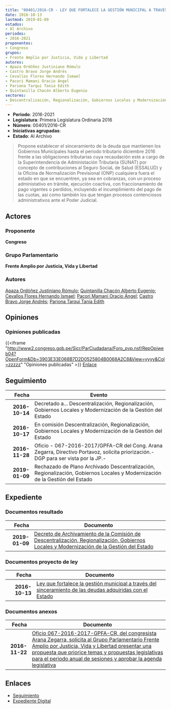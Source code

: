 ```yaml
---
title: "00401/2016-CR - LEY QUE FORTALECE LA GESTIÓN MUNICIPAL A TRAVÉS DEL SINCERAMIENTO DE LAS DEUDAS ADQUIRIDAS CON EL ESTADO"
date: 2016-10-13
lastmod: 2019-01-09
estados:
- Al Archivo
periodos:
- 2016-2021
proponentes:
- Congreso
grupos:
- Frente Amplio por Justicia, Vida y Libertad
autores:
- Apaza Ordóñez Justiniano Rómulo
- Castro Bravo Jorge Andrés
- Cevallos Flores Hernando Ismael
- Pacori Mamani Oracio Ángel
- Pariona Tarqui Tania Edith
- Quintanilla Chacón Alberto Eugenio
sectores:
- Descentralización, Regionalización, Gobiernos Locales y Modernización de la Gestión del Estado
---
```

- **Periodo**: 2016-2021
- **Legislatura**: Primera Legislatura Ordinaria 2016
- **Número**: 00401/2016-CR
- **Iniciativas agrupadas**: 
- **Estado**: Al Archivo

> Propone establecer el sinceramiento de la deuda que mantienen los Gobiernos Municipales hasta el periodo tributario diciembre 2016 frente a las obligaciones tributarias cuya recaudación este a cargo de la Superintendencia de Administación Tributaria (SUNAT) por concepto de contribuciones al Seguro SociaL de Salud (ESSALUD) y la Oficina de Normalización Previsional (ONP) cualquiera fuera el estado en que se encuentren, ya sea en cobranzas, con un proceso administativo en trámite, ejecución coactiva, con fraccionamiento de pago vigentes o perdidos, incluyendo el incumplimiento del pago de las cuotas, así como también los que tengan procesos contenciosos administrativos ante el Poder Judicial.


## Actores

### Proponente

**Congreso**

### Grupo Parlamentario

**Frente Amplio por Justicia, Vida y Libertad**

### Autores

[Apaza Ordóñez Justiniano Rómulo](mailto:mailto:japaza@congreso.gob.pe); [Quintanilla Chacón Alberto Eugenio](mailto:mailto:aquintanilla@congreso.gob.pe); [Cevallos Flores Hernando Ismael](mailto:mailto:hcevallos@congreso.gob.pe); [Pacori Mamani Oracio Ángel](mailto:mailto:opacori@congreso.gob.pe); [Castro Bravo Jorge Andrés](mailto:mailto:jacastro@congreso.gob.pe); [Pariona Tarqui Tania Edith](mailto:mailto:tpariona@congreso.gob.pe)

## Opiniones

### Opiniones publicadas

{{<iframe "http://www2.congreso.gob.pe/Sicr/ParCiudadana/Foro_pvp.nsf/RepOpiweb04?OpenForm&Db=3903E33E068B7D2D0525804B0068A2C8&View=yyyy&Col=zzzzz" "Opiniones publicadas" >}}
[Enlace](http://www2.congreso.gob.pe/Sicr/ParCiudadana/Foro_pvp.nsf/RepOpiweb04?OpenForm&Db=3903E33E068B7D2D0525804B0068A2C8&View=yyyy&Col=zzzzz)


## Seguimiento

| Fecha | Evento |
|------:|--------|
| **2016-10-14** | Decretado a... Descentralización, Regionalización, Gobiernos Locales y Modernización de la Gestión del Estado |
| **2016-10-17** | En comisión Descentralización, Regionalización, Gobiernos Locales y Modernización de la Gestión del Estado |
| **2016-11-28** | Oficio - 067-2016-2017/GPFA-CR del Cong. Arana Zegarra, Directivo Portavoz, solicita priorización.-DGP para ser vista por la JP.- |
| **2019-01-09** | Rechazado de Plano Archivado Descentralización, Regionalización, Gobiernos Locales y Modernización de la Gestión del Estado |

## Expediente

### Documentos resultado

| Fecha | Documento |
|------:|-----------|
| **2019-01-09** | [Decreto de Archivamiento de la Comisión de Descentralización, Regionalización, Gobiernos Locales y Modernización de la Gestión del Estado](http://www.leyes.congreso.gob.pe/Documentos/2016_2021/Decretos/Archivamiento/DA0040120190109.pdf) |

### Documentos proyecto de ley

| Fecha | Documento |
|------:|-----------|
| **2016-10-13** | [Ley que fortalece la gestión municipal a través del sinceramiento de las deudas adquiridas con el Estado](http://www.leyes.congreso.gob.pe/Documentos/2016_2021/Proyectos_de_Ley_y_de_Resoluciones_Legislativas/PL0040120161013..pdf) |

### Documentos anexos

| Fecha | Documento |
|------:|-----------|
| **2016-11-22** | [Oficio 067-2016-2017-GPFA-CR, del congresista Arana Zegarra, solicita al Grupo Parlamentario Frente Amplio por Justicia, Vida y Libertad presentar una propuesta que priorice temas y propuestas legislativas para el periodo anual de sesiones y aprobar la agenda legislativa](http://www.leyes.congreso.gob.pe/Documentos/2016_2021/Oficios/Grupos_Parlamentarios/OFICIO-067-2016-2017-GPFA-CR.pdf) |

## Enlaces

- [Seguimiento](http://www2.congreso.gob.pe/Sicr/TraDocEstProc/CLProLey2016.nsf/f7fff46988ca05b1052578e100829cc7/da58b7de0afc02210525804b0062fb7f?OpenDocument)
- [Expediente Digital](http://www2.congreso.gob.pe/Sicr/TraDocEstProc/Expvirt_2011.nsf/visbusqptramdoc1621/00401?opendocument)

